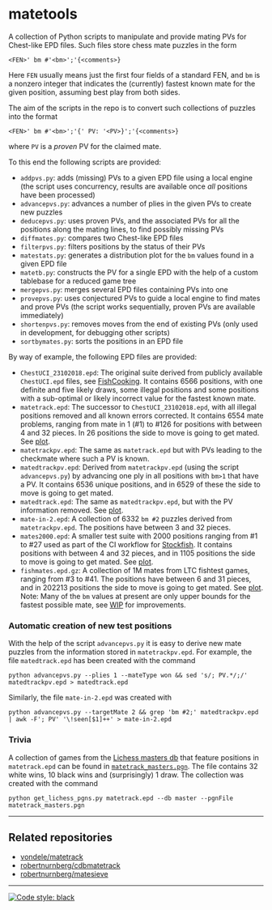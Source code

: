 # matetools

A collection of Python scripts to manipulate and provide mating PVs for
Chest-like EPD files. Such files store chess mate puzzles in the form
```
<FEN>' bm #'<bm>';'{<comments>}
```
Here `FEN` usually means just the first four fields of a standard FEN, and `bm`
is a nonzero integer that indicates the (currently) fastest known mate for the
given position, assuming best play from both sides.

The aim of the scripts in the repo is to convert such collections of puzzles
into the format
```
<FEN>' bm #'<bm>';'{' PV: '<PV>}';'{<comments>}
```
where `PV` is a *proven* PV for the claimed mate.

To this end the following scripts are provided:

* `addpvs.py`: adds (missing) PVs to a given EPD file using a local engine (the
  script uses concurrency, results are available once _all_ positions have been
  processed)
* `advancepvs.py`: advances a number of plies in the given PVs to create new puzzles
* `deducepvs.py`: uses proven PVs, and the associated PVs for all
  the positions along the mating lines, to find possibly missing PVs
* `diffmates.py`: compares two Chest-like EPD files
* `filterpvs.py`: filters positions by the status of their PVs
* `matestats.py`: generates a distribution plot for the `bm` values found in a given EPD file
* `matetb.py`: constructs the PV for a single EPD with the help of a custom tablebase for a reduced game tree
* `mergepvs.py`: merges several EPD files containing PVs into one
* `provepvs.py`: uses conjectured PVs to guide a local engine to find mates and
  prove PVs (the script works sequentially, proven PVs are available
  immediately)
* `shortenpvs.py`: removes moves from the end of existing PVs (only used in
  development, for debugging other scripts)
* `sortbymates.py`: sorts the positions in an EPD file

By way of example, the following EPD files are provided:

* `ChestUCI_23102018.epd`: The original suite derived from publicly available
`ChestUCI.epd` files, see
[FishCooking](https://groups.google.com/g/fishcooking/c/lh1jTS4U9LU/m/zrvoYQZUCQAJ). It contains 6566 positions, with one definite and five likely draws, some illegal positions and some positions with a sub-optimal or likely incorrect value for the fastest known mate.
* `matetrack.epd`: The successor to `ChestUCI_23102018.epd`, with all illegal positions removed and all known errors corrected. It contains 6554 mate problems, ranging from mate in 1 (#1) to #126 for positions with between 4 and 32 pieces. In 26 positions the side to move is going to get mated. 
See [plot](images/matetrack.png?raw=true).
* `matetrackpv.epd`: The same as `matetrack.epd` but with PVs leading to the checkmate where such a PV is known.
* `matedtrackpv.epd`: Derived from `matetrackpv.epd` (using the script `advancepvs.py`) by advancing one ply in all positions with `bm>1` that have a PV. It contains 6536 unique positions, and in 6529 of these the side to move is going to get mated.
* `matedtrack.epd`: The same as `matedtrackpv.epd`, but with the PV information removed. 
See [plot](images/matedtrack.png?raw=true).
* `mate-in-2.epd`: A collection of 6332 `bm #2` puzzles derived from `matetrackpv.epd`. The positions have between 3 and 32 pieces.
* `mates2000.epd`: A smaller test suite with 2000 positions ranging from #1 to #27 used as part of the CI workflow for [Stockfish](https://github.com/official-stockfish/Stockfish). It contains positions with between 4 and 32 pieces, and in 1105 positions the side to move is going to get mated.
See [plot](images/mates2000.png?raw=true).
* `fishmates.epd.gz`: A collection of 1M mates from LTC fishtest games, ranging from #3 to #41. The positions have between 6 and 31 pieces, and in 202213 positions the side to move is going to get mated.
See [plot](images/fishmates.png?raw=true). 
Note: Many of the `bm` values at present are only upper bounds for the fastest
possible mate, 
see [WIP](https://github.com/robertnurnberg/matetools/pull/85) for improvements.

### Automatic creation of new test positions

With the help of the script `advancepvs.py` it is easy to derive new mate
puzzles from the information stored in `matetrackpv.epd`. For example, the file `matedtrack.epd` has been created with the command
```shell
python advancepvs.py --plies 1 --mateType won && sed 's/; PV.*/;/' matedtrackpv.epd > matedtrack.epd
```
Similarly, the file `mate-in-2.epd` was created with
```shell
python advancepvs.py --targetMate 2 && grep 'bm #2;' matedtrackpv.epd | awk -F'; PV' '\!seen[$1]++' > mate-in-2.epd
```

### Trivia

A collection of games from the [Lichess masters db](https://lichess.org/analysis) that feature positions in `matetrack.epd` can be found in 
[`matetrack_masters.pgn`](matetrack_masters.pgn). 
The file contains 32 white wins, 10 black wins and (surprisingly) 1 draw. 
The collection was created with the command
```shell
python get_lichess_pgns.py matetrack.epd --db master --pgnFile matetrack_masters.pgn
```

---
## Related repositories

* [vondele/matetrack](https://github.com/vondele/matetrack)
* [robertnurnberg/cdbmatetrack](https://github.com/robertnurnberg/cdbmatetrack) 
* [robertnurnberg/matesieve](https://github.com/robertnurnberg/matesieve)

---
[![Code style: black](https://img.shields.io/badge/code%20style-black-000000.svg)](https://github.com/psf/black)
